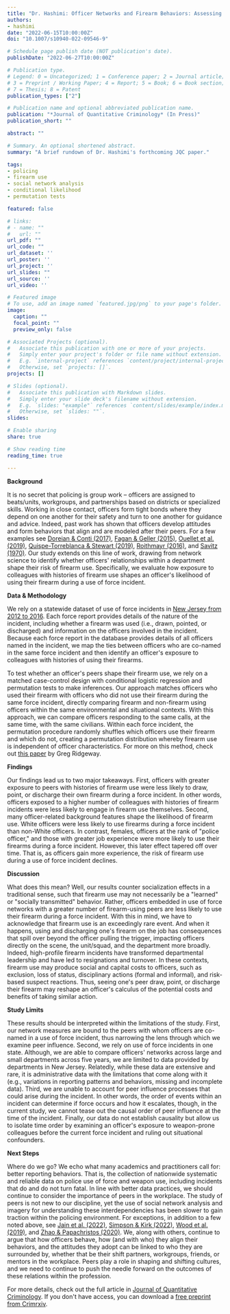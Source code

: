 ```yaml
---
title: "Dr. Hashimi: Officer Networks and Firearm Behaviors: Assessing the Social Transmission of Weapon-Use"
authors:
- hashimi
date: "2022-06-15T10:00:00Z"
doi: "10.1007/s10940-022-09546-9"

# Schedule page publish date (NOT publication's date).
publishDate: "2022-06-27T10:00:00Z"

# Publication type.
# Legend: 0 = Uncategorized; 1 = Conference paper; 2 = Journal article;
# 3 = Preprint / Working Paper; 4 = Report; 5 = Book; 6 = Book section;
# 7 = Thesis; 8 = Patent
publication_types: ["2"]

# Publication name and optional abbreviated publication name.
publication: "*Journal of Quantitative Criminology* (In Press)"
publication_short: ""

abstract: ""

# Summary. An optional shortened abstract.
summary: "A brief rundown of Dr. Hashimi's forthcoming JQC paper."

tags:
- policing
- firearm use
- social network analysis
- conditional likelihood
- permutation tests

featured: false

# links:
# - name: ""
#   url: ""
url_pdf: ""
url_code: ""
url_dataset: ''
url_poster: ''
url_project: ''
url_slides: ""
url_source: ''
url_video: ''

# Featured image
# To use, add an image named `featured.jpg/png` to your page's folder. 
image: 
  caption: ""
  focal_point: ""
  preview_only: false

# Associated Projects (optional).
#   Associate this publication with one or more of your projects.
#   Simply enter your project's folder or file name without extension.
#   E.g. `internal-project` references `content/project/internal-project/index.md`.
#   Otherwise, set `projects: []`.
projects: []

# Slides (optional).
#   Associate this publication with Markdown slides.
#   Simply enter your slide deck's filename without extension.
#   E.g. `slides: "example"` references `content/slides/example/index.md`.
#   Otherwise, set `slides: ""`.
slides:

# Enable sharing
share: true

# Show reading time
reading_time: true

---
```


**Background**

It is no secret that policing is group work – officers are assigned to beats/units, workgroups, and partnerships based on districts or specialized skills. Working in close contact, officers form tight bonds where they depend on one another for their safety and turn to one another for guidance and advice. Indeed, past work has shown that officers develop attitudes and form behaviors that align and are modeled after their peers. For a few examples see [Doreian & Conti (2017)](https://doi.org/10.1016/j.socnet.2017.03.011), [Fagan & Geller (2015)](https://heinonline.org/HOL/P?h=hein.journals/uclr82&i=57), [Ouellet et al. (2019)](https://doi.org/10.1111/1745-9133.12459), [Quispe-Torreblanca & Stewart (2019)](https://doi.org/10.1038/s41562-019-0612-8), [Roithmayr (2016)](https://heinonline.org/HOL/P?h=hein.journals/uchclf2016&i=413), and [Savitz (1970)](https://doi.org/10.1177/000276427001300505). Our study extends on this line of work, drawing from network science to identify whether officers' relationships within a department shape their risk of firearm use. Specifically, we evaluate how exposure to colleagues with histories of firearm use shapes an officer's likelihood of using their firearm during a use of force incident.

**Data & Methodology**

We rely on a statewide dataset of use of force incidents in [New Jersey from 2012 to 2016](https://force.nj.com/). Each force report provides details of the nature of the incident, including whether a firearm was used (i.e., drawn, pointed, or discharged) and information on the officers involved in the incident. Because each force report in the database provides details of all officers named in the incident, we map the ties between officers who are co-named in the same force incident and then identify an officer's exposure to colleagues with histories of using their firearms. 

To test whether an officer's peers shape their firearm use, we rely on a matched case-control design with conditional logistic regression and permutation tests to make inferences. Our approach matches officers who used their firearm with officers who did not use their firearm during the same force incident, directly comparing firearm and non-firearm using officers within the same environmental and situational contexts. With this approach, we can compare officers responding to the same calls, at the same time, with the same civilians. Within each force incident, the permutation procedure randomly shuffles which officers use their firearm and which do not, creating a permutation distribution whereby firearm use is independent of officer characteristics. For more on this method, check out [this paper](https://doi.org/10.1080/2330443X.2015.1129918) by Greg Ridgeway.  

**Findings**

Our findings lead us to two major takeaways. First, officers with greater exposure to peers with histories of firearm use were less likely to draw, point, or discharge their own firearm during a force incident. In other words, officers exposed to a higher number of colleagues with histories of firearm incidents were less likely to engage in firearm use themselves. Second, many officer-related background features shape the likelihood of firearm use. White officers were less likely to use firearms during a force incident than non-White officers. In contrast, females, officers at the rank of "police officer," and those with greater job experience were more likely to use their firearms during a force incident. However, this later effect tapered off over time. That is, as officers gain more experience, the risk of firearm use during a use of force incident declines. 

**Discussion**

What does this mean? Well, our results counter socialization effects in a traditional sense, such that firearm use may not necessarily be a "learned" or "socially transmitted" behavior. Rather, officers embedded in use of force networks with a greater number of firearm-using peers are less likely to use their firearm during a force incident. With this in mind, we have to acknowledge that firearm use is an exceedingly rare event. And when it happens, using and discharging one's firearm on the job has consequences that spill over beyond the officer pulling the trigger, impacting officers directly on the scene, the unit/squad, and the department more broadly. Indeed, high-profile firearm incidents have transformed departmental leadership and have led to resignations and turnover. In these contexts, firearm use may produce social and capital costs to officers, such as exclusion, loss of status, disciplinary actions (formal and informal), and risk-based suspect reactions. Thus, seeing one's peer draw, point, or discharge their firearm may reshape an officer's calculus of the potential costs and benefits of taking similar action. 

**Study Limits**

These results should be interpreted within the limitations of the study. First, our network measures are bound to the peers with whom officers are co-named in a use of force incident, thus narrowing the lens through which we examine peer influence. Second, we rely on use of force incidents in one state. Although, we are able to compare officers' networks across large and small departments across five years, we are limited to data provided by departments in New Jersey. Relatedly, while these data are extensive and rare, it is administrative data with the limitations that come along with it (e.g., variations in reporting patterns and behaviors, missing and incomplete data). Third, we are unable to account for peer influence processes that could arise during the incident. In other words, the order of events within an incident can determine if force occurs and how it escalates, though, in the current study, we cannot tease out the causal order of peer influence at the time of the incident. Finally, our data do not establish causality but allow us to isolate time order by examining an officer's exposure to weapon-prone colleagues before the current force incident and ruling out situational confounders.

**Next Steps**

Where do we go? We echo what many academics and practitioners call for: better reporting behaviors. That is, the collection of nationwide systematic and reliable data on police use of force and weapon use, including incidents that do and do not turn fatal. In line with better data practices, we should continue to consider the importance of peers in the workplace. The study of peers is not new to our discipline, yet the use of social network analysis and imagery for understanding these interdependencies has been slower to gain traction within the policing environment. For exceptions, in addition to a few noted above, see [Jain et al. (2022)](https://doi.org/10.1371/journal.pone.0267217), [Simpson & Kirk (2022)](https://doi.org/10.1007/s10940-021-09532-7), [Wood et al. (2019)](https://doi.org/10.1177/2378023119879798), and [Zhao & Papachristos (2020)](https://doi.org/10.1177/0002716219901171). We, along with others, continue to argue that how officers behave, how (and with who) they align their behaviors, and the attitudes they adopt can be linked to who they are surrounded by, whether that be their shift partners, workgroups, friends, or mentors in the workplace. Peers play a role in shaping and shifting cultures, and we need to continue to push the needle forward on the outcomes of these relations within the profession.

For more details, check out the full article in [Journal of Quantitative Criminology](https://rdcu.be/cQt7s). If you don't have access, you can download a [free preprint from Crimrxiv](https://www.crimrxiv.com/pub/poywv6ic). 
